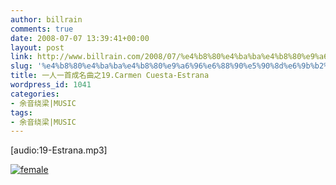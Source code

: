 ```yaml
---
author: billrain
comments: true
date: 2008-07-07 13:39:41+00:00
layout: post
link: http://www.billrain.com/2008/07/%e4%b8%80%e4%ba%ba%e4%b8%80%e9%a6%96%e6%88%90%e5%90%8d%e6%9b%b2%e4%b9%8b19carmen-cuesta-estrana/
slug: '%e4%b8%80%e4%ba%ba%e4%b8%80%e9%a6%96%e6%88%90%e5%90%8d%e6%9b%b2%e4%b9%8b19carmen-cuesta-estrana'
title: 一人一首成名曲之19.Carmen Cuesta-Estrana
wordpress_id: 1041
categories:
- 余音绕梁|MUSIC
tags:
- 余音绕梁|MUSIC
---
```


[audio:19-Estrana.mp3]

[![female](http://www.billrain.com/wp-content/uploads/2008/07/female-thumb.jpg)](http://www.billrain.com/wp-content/uploads/2008/07/female.jpg)
